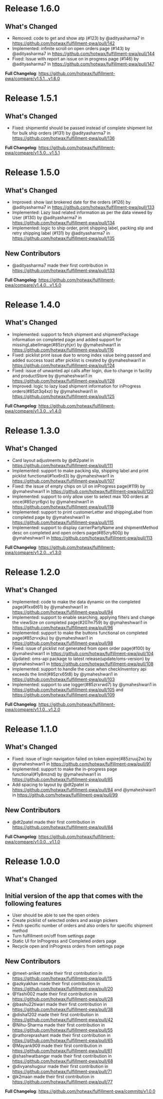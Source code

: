# Release 1.6.0

## What's Changed
* Removed: code to get and show atp (#123) by @adityasharma7 in https://github.com/hotwax/fulfillment-pwa/pull/142
* Implemented: infinite scroll on open orders page (#143) by @adityasharma7 in https://github.com/hotwax/fulfillment-pwa/pull/144
* Fixed: Issue with report an issue on in progress page (#146) by @adityasharma7 in https://github.com/hotwax/fulfillment-pwa/pull/147


**Full Changelog**: https://github.com/hotwax/fulfillment-pwa/compare/v1.5.1...v1.6.0


# Release 1.5.1

## What's Changed
* Fixed: shipmentId should be passed instead of complete shipment list for bulk ship orders (#131) by @adityasharma7 in https://github.com/hotwax/fulfillment-pwa/pull/136


**Full Changelog**: https://github.com/hotwax/fulfillment-pwa/compare/v1.5.0...v1.5.1

# Release 1.5.0

## What's Changed
* Improved: show last brokered date for the orders (#126) by @adityasharma7 in https://github.com/hotwax/fulfillment-pwa/pull/133
* Implemented: Lazy load related information as per the data viewed by User (#130) by @adityasharma7 in https://github.com/hotwax/fulfillment-pwa/pull/134
* Implemented: logic to ship order, print shipping label, packing slip and retry shipping label (#131) by @adityasharma7 in https://github.com/hotwax/fulfillment-pwa/pull/135

## New Contributors
* @adityasharma7 made their first contribution in https://github.com/hotwax/fulfillment-pwa/pull/133

**Full Changelog**: https://github.com/hotwax/fulfillment-pwa/compare/v1.4.0...v1.5.0

# Release 1.4.0

## What's Changed
* Implemented: support to fetch shipment and shipmentPackage information on completed page and added support for missingLabelImage(#85zryhjxr) by @ymaheshwari1 in https://github.com/hotwax/fulfillment-pwa/pull/116
* Fixed: picklist print issue due to wrong index value being passed and added success toast after picklist is created by @ymaheshwari1 in https://github.com/hotwax/fulfillment-pwa/pull/124
* Fixed: issue of unwanted api calls after login, due to change in facility and productStore by @ymaheshwari1 in https://github.com/hotwax/fulfillment-pwa/pull/128
* Improved: logic to lazy load shipment information for inProgress orders(#85zt3q4xz) by @ymaheshwari1 in https://github.com/hotwax/fulfillment-pwa/pull/125


**Full Changelog**: https://github.com/hotwax/fulfillment-pwa/compare/v1.3.0...v1.4.0

# Release 1.3.0

## What's Changed
* Card layout adjustments by @dt2patel in https://github.com/hotwax/fulfillment-pwa/pull/111
* Implemented: support to make packing slip, shipping label and print picklist functional(#1xx6rd3) by @ymaheshwari1 in https://github.com/hotwax/fulfillment-pwa/pull/107
* Fixed: the issue of empty chips on UI on inProgress page(#119) by @ymaheshwari1 in https://github.com/hotwax/fulfillment-pwa/pull/120
* Implemented: support to only allow user to select max 100 orders at once(#85zryr6gv) by @ymaheshwari1 in https://github.com/hotwax/fulfillment-pwa/pull/118
* Implemented: support to print customerLetter and shippingLabel from completed page by @ymaheshwari1 in https://github.com/hotwax/fulfillment-pwa/pull/115
* Implemented: support to display carrierPartyName and shipmentMethod desc on completed and open orders page(#85zry800j) by @ymaheshwari1 in https://github.com/hotwax/fulfillment-pwa/pull/113

**Full Changelog**: https://github.com/hotwax/fulfillment-pwa/compare/v1.2.0...v1.3.0

# Release 1.2.0

## What's Changed
* Implemented: code to make the data dynamic on the completed page(#1xx6t61) by @ymaheshwari1 in https://github.com/hotwax/fulfillment-pwa/pull/94
* Implemented: support to enable searching, applying filters and change the viewSize on completed page(#207m759) by @ymaheshwari1 in https://github.com/hotwax/fulfillment-pwa/pull/96
* Implemented: support to make the buttons functional on completed page(#85zrvxjku) by @ymaheshwari1 in https://github.com/hotwax/fulfillment-pwa/pull/98
* Fixed: issue of picklist not generated from open order page(#100) by @ymaheshwari1 in https://github.com/hotwax/fulfillment-pwa/pull/104
* Updated: oms-api package to latest release(update/oms-version) by @ymaheshwari1 in https://github.com/hotwax/fulfillment-pwa/pull/108
* Implemented: support to handle the case when checkInventory api exceeds the limit(#85zrx65t8) by @ymaheshwari1 in https://github.com/hotwax/fulfillment-pwa/pull/103
* Implemented: support to use logger(#85zrxrwd7) by @ymaheshwari1 in https://github.com/hotwax/fulfillment-pwa/pull/105 and https://github.com/hotwax/fulfillment-pwa/pull/109


**Full Changelog**: https://github.com/hotwax/fulfillment-pwa/compare/v1.1.0...v1.2.0

# Release 1.1.0

## What's Changed
* Fixed: issue of login navigation failed on token expire(#85zruuj2w) by @ymaheshwari1 in https://github.com/hotwax/fulfillment-pwa/pull/91
* Implemented: support to make the in-progress page functional(#1y8mznd) by @ymaheshwari1 in https://github.com/hotwax/fulfillment-pwa/pull/85
* Add spacing to layout by @dt2patel in https://github.com/hotwax/fulfillment-pwa/pull/84 and @ymaheshwari1 in https://github.com/hotwax/fulfillment-pwa/pull/99

## New Contributors
* @dt2patel made their first contribution in https://github.com/hotwax/fulfillment-pwa/pull/84

**Full Changelog**: https://github.com/hotwax/fulfillment-pwa/compare/v1.0.0...v1.1.0

# Release 1.0.0

## What's Changed

##  Initial version of the app that comes with the following features
* User should be able to see the open orders
* Create picklist of selected orders and assign pickers
* Fetch specific number of orders and also orders for specific shipment method
* Turn fulfillment on/off from settings page
* Static UI for InProgress and Completed orders page
* Recycle open and InProgress orders from settings page

## New Contributors
* @meet-aniket made their first contribution in https://github.com/hotwax/fulfillment-pwa/pull/15
* @azkyakhan made their first contribution in https://github.com/hotwax/fulfillment-pwa/pull/20
* @Yashi002 made their first contribution in https://github.com/hotwax/fulfillment-pwa/pull/28
* @bashu22tiwari made their first contribution in https://github.com/hotwax/fulfillment-pwa/pull/38
* @disha1202 made their first contribution in https://github.com/hotwax/fulfillment-pwa/pull/42
* @Nihu-Sharma made their first contribution in https://github.com/hotwax/fulfillment-pwa/pull/55
* @rathoreprashant made their first contribution in https://github.com/hotwax/fulfillment-pwa/pull/65
* @Mayank909 made their first contribution in https://github.com/hotwax/fulfillment-pwa/pull/61
* @shashwatbangar made their first contribution in https://github.com/hotwax/fulfillment-pwa/pull/68
* @divyanshugour made their first contribution in https://github.com/hotwax/fulfillment-pwa/pull/71
* @k2maan made their first contribution in https://github.com/hotwax/fulfillment-pwa/pull/77

**Full Changelog**: https://github.com/hotwax/fulfillment-pwa/commits/v1.0.0
